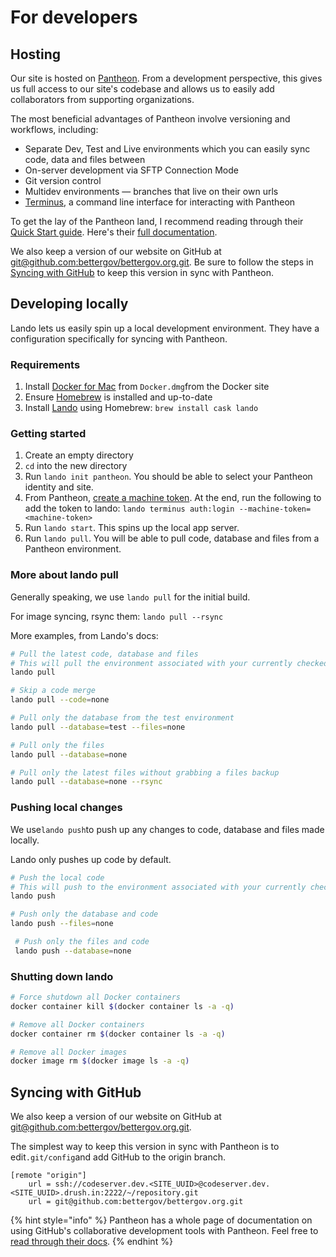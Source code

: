 # For developers

## Hosting

Our site is hosted on [Pantheon](https://pantheon.io/docs/guides/quickstart/). From a development perspective, this gives us full access to our site's codebase and allows us to easily add collaborators from supporting organizations.

The most beneficial advantages of Pantheon involve versioning and workflows, including:

* Separate Dev, Test and Live environments which you can easily sync code, data and files between
* On-server development via SFTP Connection Mode
* Git version control
* Multidev environments — branches that live on their own urls
* [Terminus](https://pantheon.io/docs/terminus/), a command line interface for interacting with Pantheon

To get the lay of the Pantheon land, I recommend reading through their [Quick Start guide](https://pantheon.io/docs/guides/quickstart/). Here's their [full documentation](https://pantheon.io/docs/).

We also keep a version of our website on GitHub at [git@github.com:bettergov/bettergov.org.git](https://github.com/bettergov/bettergov.org). Be sure to follow the steps in [Syncing with GitHub](for-developers.md#syncing-with-github) to keep this version in sync with Pantheon.

## Developing locally

Lando lets us easily spin up a local development environment. They have a configuration specifically for syncing with Pantheon.

### Requirements

1. Install [Docker for Mac](https://docs.docker.com/docker-for-mac/install/) from `Docker.dmg`from the Docker site
2. Ensure [Homebrew](https://brew.sh/) is installed and up-to-date
3. Install [Lando](https://github.com/lando/lando) using Homebrew: `brew install cask lando`

### Getting started

1. Create an empty directory
2. `cd` into the new directory
3. Run `lando init pantheon`. You should be able to select your Pantheon identity and site.
4. From Pantheon, [create a machine token](https://pantheon.io/docs/machine-tokens/). At the end, run the following to add the token to lando: `lando terminus auth:login --machine-token=<machine-token>`
5. Run `lando start`. This spins up the local app server.
6. Run `lando pull`. You will be able to pull code, database and files from a Pantheon environment. 

### More about lando pull

Generally speaking, we use `lando pull` for the initial build.

For image syncing, rsync them: `lando pull --rsync`

More examples, from Lando's docs:

```bash
# Pull the latest code, database and files
# This will pull the environment associated with your currently checked out git branch
lando pull

# Skip a code merge
lando pull --code=none

# Pull only the database from the test environment
lando pull --database=test --files=none

# Pull only the files
lando pull --database=none

# Pull only the latest files without grabbing a files backup
lando pull --database=none --rsync
```

### Pushing local changes

We use`lando push`to push up any changes to code, database and files made locally.

Lando only pushes up code by default.

```bash
# Push the local code
# This will push to the environment associated with your currently checked out git branch
lando push

# Push only the database and code
lando push --files=none

 # Push only the files and code
 lando push --database=none 
```

### Shutting down lando

```bash
# Force shutdown all Docker containers
docker container kill $(docker container ls -a -q)

# Remove all Docker containers
docker container rm $(docker container ls -a -q)

# Remove all Docker images
docker image rm $(docker image ls -a -q)
```

## Syncing with GitHub

We also keep a version of our website on GitHub at [git@github.com:bettergov/bettergov.org.git](https://github.com/bettergov/bettergov.org).

The simplest way to keep this version in sync with Pantheon is to edit`.git/config`and add GitHub to the origin branch.

```text
[remote "origin"]
    url = ssh://codeserver.dev.<SITE_UUID>@codeserver.dev.<SITE_UUID>.drush.in:2222/~/repository.git
    url = git@github.com:bettergov/bettergov.org.git
```

{% hint style="info" %}
Pantheon has a whole page of documentation on using GitHub's collaborative development tools with Pantheon. Feel free to [read through their docs](https://pantheon.io/docs/guides/collaborative-development/).
{% endhint %}

